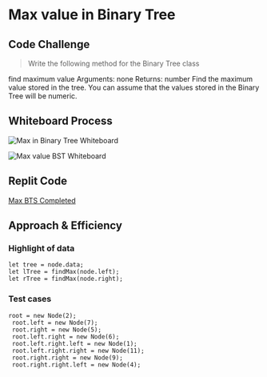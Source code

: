 # Max value in Binary Tree

## Code Challenge

>Write the following method for the Binary Tree class

find maximum value
Arguments: none
Returns: number
Find the maximum value stored in the tree. You can assume that the values stored in the Binary Tree will be numeric.

## Whiteboard Process

![Max in Binary Tree Whiteboard](https://www.figma.com/file/ByLeDmjkPAz7z9z2r2Qgjn/Code-Challenge-16?node-id=0%3A1)

![Max value BST Whiteboard](https://user-images.githubusercontent.com/107226923/188058154-277f2a4a-9e87-4de4-9e1a-b51e6cee526b.png)

## Replit Code

[Max BTS Completed](https://replit.com/@VonArzu/Code-Challenge-16#index.js)

## Approach & Efficiency

### Highlight of data

```
let tree = node.data;
let lTree = findMax(node.left);
let rTree = findMax(node.right);
```

### Test cases

```
root = new Node(2);
 root.left = new Node(7);
 root.right = new Node(5);
 root.left.right = new Node(6);
 root.left.right.left = new Node(1);
 root.left.right.right = new Node(11);
 root.right.right = new Node(9);
 root.right.right.left = new Node(4);
```
